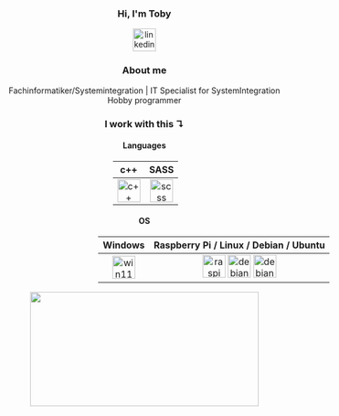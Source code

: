 <div align="center">

### Hi, I'm Toby 
[<img src='https://cdn.jsdelivr.net/gh/devicons/devicon@latest/icons/linkedin/linkedin-original.svg' alt='linkedin' height='40'>](https://www.linkedin.com/in/toby-wichmann-5b672529a)

### About me
Fachinformatiker/Systemintegration | IT Specialist for SystemIntegration  
Hobby programmer

### I work with this ↴

</div>

<div align="center">

#### Languages

</div>

<div style="margin: auto; margin-left: 39%; margin-right: 50%; width: 100%;">


|                                                             c++                                                              |                                                       SASS                                                         |
| :--------------------------------------------------------------------------------------------------------------------------: | :--------------------------------------------------------------------------------------------------------------: | 
| <img src='https://cdn.jsdelivr.net/gh/devicons/devicon@latest/icons/cplusplus/cplusplus-original.svg' alt='c++' height='40'> | <img src='https://cdn.jsdelivr.net/gh/devicons/devicon@latest/icons/sass/sass-original.svg' alt='scss' height='40'> |

</div>

<div align="center">

#### OS

</div>

<div style="margin: auto; margin-left: 34%; margin-right: 50%; width: 100%;">

|                                                            Windows                                                             |                                                                                                                                                                         Raspberry Pi / Linux / Debian / Ubuntu                                                                                                                                                                         |
| :----------------------------------------------------------------------------------------------------------------------------: | :------------------------------------------------------------------------------------------------------------------------------------------------------------------------------------------------------------------------------------------------------------------------------------------------------------------------------------------------------------------------------------: |
| <img src='https://cdn.jsdelivr.net/gh/devicons/devicon@latest/icons/windows11/windows11-original.svg' alt='win11' height='40'> | <img src='https://cdn.jsdelivr.net/gh/devicons/devicon@latest/icons/raspberrypi/raspberrypi-original.svg' alt='raspi' height='40'> <img src='https://cdn.jsdelivr.net/gh/devicons/devicon@latest/icons/debian/debian-original.svg' alt='debian' height='40'> <img src='https://cdn.jsdelivr.net/gh/devicons/devicon@latest/icons/ubuntu/ubuntu-original.svg' alt='debian' height='40'> |

</div>

<div align="center">

<img width="400" height="200" src="https://github-readme-stats.vercel.app/api/top-langs/?username=Toby-Fm&hide=C,lua,Objective-C, size_weight=0.15&count_weight=0.5&layout=compact&text_color=ffffff&title_color=ffffff&bg_color=f0f0f000">


</div>


<!--
<div id="header" align="center">
  <img src="https://komarev.com/ghpvc/?username=Toby-Fm&style=for-the-badge&color=blue" alt=""/>
</div>
<p align="center">
 <img width="1000" src="github-snake.svg" alt="snake"/>
</p>
-->